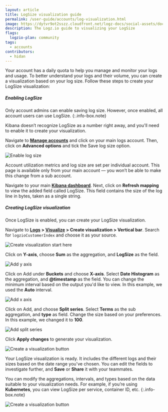 ```yaml
---
layout: article
title: LogSize visualization guide
permalink: /user-guide/accounts/log-visualization.html
image: https://dytvr9ot2sszz.cloudfront.net/logz-docs/social-assets/docs-social.jpg
description: The Logz.io guide to visualizing your LogSize
flags:
  logzio-plan: community
tags:
  - accounts
contributors:
  - hidan
---
```


Your account has a daily quota to help you manage and monitor your logs and usage. To better understand your logs and their volume, you can create a visualization based on your log size. Follow these steps to create your LogSize visualization:

##### Enabling LogSize


Only account admins can enable saving log size. However, once enabled, all account users can use LogSize.
{:.info-box.note}


Kibana doesn’t recognize LogSize as a number right away, and you'll need to enable it to create your visualization. 

Navigate to **[Manage accounts](https://app.logz.io/#/dashboard/settings/manage-accounts)** and click on your main logs account. Then, click on **Advanced options** and tick the Save log size option.

![Enable log size](https://dytvr9ot2sszz.cloudfront.net/logz-docs/accounts/utilization--save-account-utilization-metrics.png)

Account utilization metrics and log size are set per individual account. This page is available only from your main account — you won’t be able to make this change from a sub account.

Navigate to your main **[Kibana dashboard](https://app.logz.io/#/dashboard/kibana/)**. Next, click on **Refresh mapping** to view the added field called LogSize. This field contains the size of the log line in bytes, taken as a single string.


##### Creating LogSize visualization

Once LogSize is enabled, you can create your LogSize visualization. 

Navigate to **[Logs](https://app.logz.io/#/dashboard/kibana/) > [Visualize](https://app.logz.io/#/dashboard/kibana/visualize) > Create visualization > Vertical bar**. Search for `logzioCustomerIndex` and choose it as your source.

![Create visualization start here](https://dytvr9ot2sszz.cloudfront.net/logz-docs/accounts/start-a-visualization.gif)

Click on **Y-axis**, choose **Sum** as the aggregation, and **LogSize** as the field. 

![Add y axis](https://dytvr9ot2sszz.cloudfront.net/logz-docs/accounts/yaxis-visualize-focus.png)

Click on Add under **Buckets** and choose **X-axis**. Select **Date Histogram** as the aggregation, and **@timestamp** as the field. You can change the minimum interval based on the output you'd like to view. In this example, we used the **Auto** interval. 

![Add x axis](https://dytvr9ot2sszz.cloudfront.net/logz-docs/accounts/xaxis-updated-view.png)

Click on Add, and choose **Split series**. Select **Terms** as the sub aggregation, and **type** as field. Change the size based on your preferences. In this example, we changed it to **100**.

![Add split series](https://dytvr9ot2sszz.cloudfront.net/logz-docs/accounts/splitseries-visualization-focus.png)

Click **Apply changes** to generate  your visualization.

![Create a visualization button](https://dytvr9ot2sszz.cloudfront.net/logz-docs/accounts/apply-changes-visualization-focus.png)

Your LogSize visualization is ready. It includes the different logs and their sizes based on the date range you've chosen. You can edit the fields to investigate further, and **Save** or **Share** it with your teammates. 

You can modify the aggregations, intervals, and types based on the data suitable to your visualization needs. For example, if you’re using **Kubernetes**, you can view LogSize per service, container ID, etc.
{:.info-box.note}

![Create a visualization button](https://dytvr9ot2sszz.cloudfront.net/logz-docs/accounts/logsize-output.png)



<!--
Visualization to show LogSize SUM of the whole marked timeframeChoose Data Table visualization.Metrics as SUM on LogSize fieldBuckets as Split rows -> Terms aggregation on the source field (such as “type”)Result would look like so: (images attached)

logziocustomerindex
-->